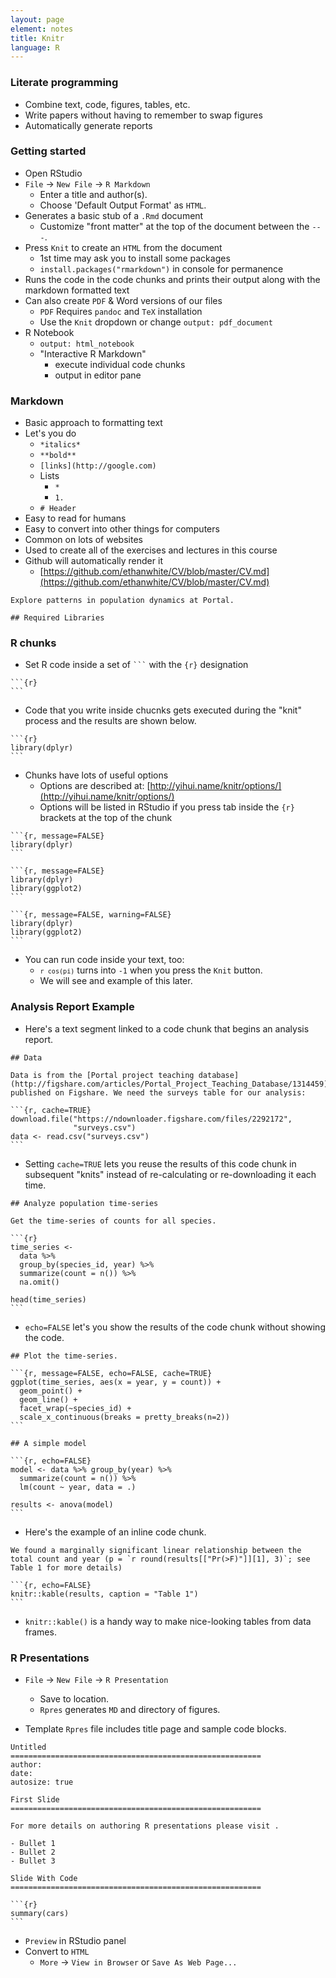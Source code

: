 ```yaml
---
layout: page
element: notes
title: Knitr
language: R
---
```


### Literate programming

* Combine text, code, figures, tables, etc.
* Write papers without having to remember to swap figures
* Automatically generate reports


### Getting started

* Open RStudio
* `File` -> `New File` -> `R Markdown`
    * Enter a title and author(s).
    * Choose 'Default Output Format' as `HTML`.
* Generates a basic stub of a `.Rmd` document
    * Customize "front matter" at the top of the document between the `---`. 
* Press `Knit` to create an `HTML` from the document
    * 1st time may ask you to install some packages
    * `install.packages("rmarkdown")` in console for permanence
* Runs the code in the code chunks and prints their output along with the
  markdown formatted text
* Can also create `PDF` & Word versions of our files
    * `PDF` Requires `pandoc` and `TeX` installation
    * Use the `Knit` dropdown or change `output: pdf_document`
* R Notebook
    * `output: html_notebook`
    * "Interactive R Markdown" 
        * execute individual code chunks
        * output in editor pane  

### Markdown

* Basic approach to formatting text
* Let's you do
    * `*italics*`
    * `**bold**`
    * `[links](http://google.com)`
    * Lists
        * `*`
        * `1.`
    * `# Header`
* Easy to read for humans
* Easy to convert into other things for computers
* Common on lots of websites
* Used to create all of the exercises and lectures in this course
* Github will automatically render it
    * [https://github.com/ethanwhite/CV/blob/master/CV.md](https://github.com/ethanwhite/CV/blob/master/CV.md)

<pre><code>Explore patterns in population dynamics at Portal.

## Required Libraries</code></pre>

### R chunks 

* Set R code inside a set of <code>```</code> with the `{r}` designation

<pre><code>```{r}
```</code></pre>

* Code that you write inside chucnks gets executed during the "knit" process and 
the results are shown below.

<pre><code>```{r}
library(dplyr)
```</code></pre>

* Chunks have lots of useful options
  * Options are described at: [http://yihui.name/knitr/options/](http://yihui.name/knitr/options/)
  * Options will be listed in RStudio if you press tab inside
      the `{r}` brackets at the top of the chunk

<pre><code>```{r, message=FALSE}
library(dplyr)
```</code></pre>

<pre><code>```{r, message=FALSE}
library(dplyr)
library(ggplot2)
```</code></pre>

<pre><code>```{r, message=FALSE, warning=FALSE}
library(dplyr)
library(ggplot2)
```</code></pre>

* You can run code inside your text, too:
    * <code>`r cos(pi)`</code> turns into `-1` when you press the `Knit` button.
    * We will see and example of this later.

### Analysis Report Example

* Here's a text segment linked to a code chunk that begins an analysis report.

<pre><code>## Data

Data is from the [Portal project teaching database](http://figshare.com/articles/Portal_Project_Teaching_Database/1314459) 
published on Figshare. We need the surveys table for our analysis:

```{r, cache=TRUE}
download.file("https://ndownloader.figshare.com/files/2292172", 
              "surveys.csv")
data <- read.csv("surveys.csv")
```</code></pre>

* Setting `cache=TRUE` lets you reuse the results of this code chunk in
subsequent "knits" instead of re-calculating or re-downloading it each time.

<pre><code>## Analyze population time-series

Get the time-series of counts for all species.
          
```{r}
time_series <-
  data %>%
  group_by(species_id, year) %>%
  summarize(count = n()) %>%
  na.omit()

head(time_series)
```</code></pre>

* `echo=FALSE` let's you show the results of the code chunk without showing the code.

<pre><code>## Plot the time-series.

```{r, message=FALSE, echo=FALSE, cache=TRUE}
ggplot(time_series, aes(x = year, y = count)) +
  geom_point() +
  geom_line() +
  facet_wrap(~species_id) +
  scale_x_continuous(breaks = pretty_breaks(n=2))
```

## A simple model

```{r, echo=FALSE}
model <- data %>% group_by(year) %>% 
  summarize(count = n()) %>% 
  lm(count ~ year, data = .)

results <- anova(model)
```</code></pre>

* Here's the example of an inline code chunk.

<pre><code>We found a marginally significant linear relationship between the
total count and year (p = `r round(results[["Pr(>F)"]][1], 3)`; see
Table 1 for more details)

```{r, echo=FALSE}
knitr::kable(results, caption = "Table 1")
```</code></pre>

* `knitr::kable()` is a handy way to make nice-looking tables from data frames.

### R Presentations

* `File` -> `New File` -> `R Presentation`
    * Save to location.
    * `Rpres` generates `MD` and directory of figures.

* Template `Rpres` file includes title page and sample code blocks.

<pre><code>Untitled
========================================================
author: 
date: 
autosize: true

First Slide
========================================================

For more details on authoring R presentations please visit <https://support.rstudio.com/hc/en-us/articles/200486468>.

- Bullet 1
- Bullet 2
- Bullet 3

Slide With Code
========================================================

```{r}
summary(cars)
```</code></pre>

* `Preview` in RStudio panel
* Convert to `HTML`
    * `More` -> `View in Browser` or `Save As Web Page...`